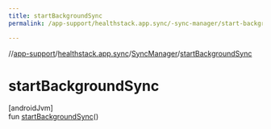 ```yaml
---
title: startBackgroundSync
permalink: /app-support/healthstack.app.sync/-sync-manager/start-background-sync.html

---
```

//[app-support](../../../index.html)/[healthstack.app.sync](../index.html)/[SyncManager](index.html)/[startBackgroundSync](start-background-sync.html)



# startBackgroundSync



[androidJvm]\
fun [startBackgroundSync](start-background-sync.html)()




